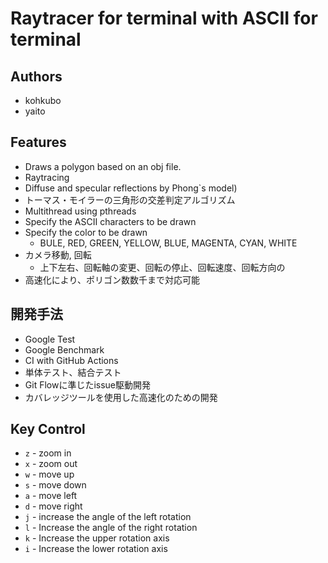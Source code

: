 # Raytracer for terminal with ASCII for terminal

## Authors

- kohkubo
- yaito

## Features

- Draws a polygon based on an obj file.
- Raytracing
- Diffuse and specular reflections by Phong`s model)
- トーマス・モイラーの三角形の交差判定アルゴリズム
- Multithread using pthreads
- Specify the ASCII characters to be drawn
- Specify the color to be drawn
    - BULE, RED, GREEN, YELLOW, BLUE, MAGENTA, CYAN, WHITE
- カメラ移動, 回転
    - 上下左右、回転軸の変更、回転の停止、回転速度、回転方向の
- 高速化により、ポリゴン数数千まで対応可能

## 開発手法

- Google Test
- Google Benchmark
- CI with GitHub Actions
- 単体テスト、結合テスト
- Git Flowに準じたissue駆動開発
- カバレッジツールを使用した高速化のための開発

## Key Control

- `z` - zoom in
- `x` - zoom out
- `w` - move up
- `s` - move down
- `a` - move left
- `d` - move right
- `j` - increase the angle of the left rotation
- `l` - Increase the angle of the right rotation
- `k` - Increase the upper rotation axis
- `i` - Increase the lower rotation axis